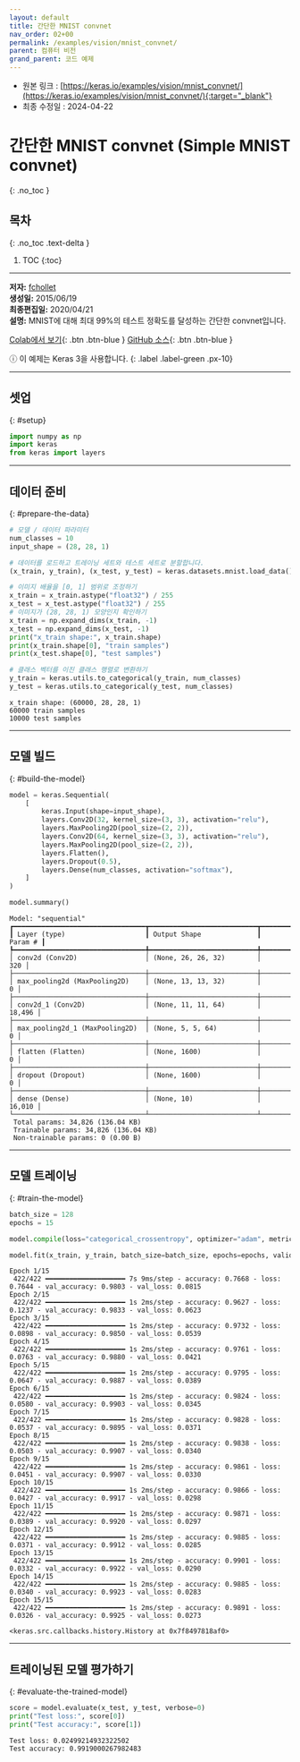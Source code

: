 ```yaml
---
layout: default
title: 간단한 MNIST convnet
nav_order: 02+00
permalink: /examples/vision/mnist_convnet/
parent: 컴퓨터 비전
grand_parent: 코드 예제
---
```


* 원본 링크 : [https://keras.io/examples/vision/mnist_convnet/](https://keras.io/examples/vision/mnist_convnet/){:target="_blank"}
* 최종 수정일 : 2024-04-22

# 간단한 MNIST convnet (Simple MNIST convnet)
{: .no_toc }

## 목차
{: .no_toc .text-delta }

1. TOC
{:toc}

---

**저자:** [fchollet](https://twitter.com/fchollet)  
**생성일:** 2015/06/19  
**최종편집일:** 2020/04/21  
**설명:** MNIST에 대해 최대 99%의 테스트 정확도를 달성하는 간단한 convnet입니다.

[Colab에서 보기](https://colab.research.google.com/github/keras-team/keras-io/blob/master/examples/vision/ipynb/mnist_convnet.ipynb){: .btn .btn-blue }
[GitHub 소스](https://github.com/keras-team/keras-io/blob/master/examples/vision/mnist_convnet.py){: .btn .btn-blue }

ⓘ 이 예제는 Keras 3을 사용합니다.
{: .label .label-green .px-10}

----

## 셋업
{: #setup}
<!-- ## Setup -->

```python
import numpy as np
import keras
from keras import layers
```

* * *

데이터 준비
----------------
{: #prepare-the-data}
<!-- Prepare the data -->

```python
# 모델 / 데이터 파라미터
num_classes = 10
input_shape = (28, 28, 1)

# 데이터를 로드하고 트레이닝 세트와 테스트 세트로 분할합니다.
(x_train, y_train), (x_test, y_test) = keras.datasets.mnist.load_data()

# 이미지 배율을 [0, 1] 범위로 조정하기
x_train = x_train.astype("float32") / 255
x_test = x_test.astype("float32") / 255
# 이미지가 (28, 28, 1) 모양인지 확인하기
x_train = np.expand_dims(x_train, -1)
x_test = np.expand_dims(x_test, -1)
print("x_train shape:", x_train.shape)
print(x_train.shape[0], "train samples")
print(x_test.shape[0], "test samples")

# 클래스 벡터를 이진 클래스 행렬로 변환하기
y_train = keras.utils.to_categorical(y_train, num_classes)
y_test = keras.utils.to_categorical(y_test, num_classes)
```

```
x_train shape: (60000, 28, 28, 1)
60000 train samples
10000 test samples
```

* * *

모델 빌드
---------------
{: #build-the-model}
<!-- Build the model -->

```python
model = keras.Sequential(
    [
        keras.Input(shape=input_shape),
        layers.Conv2D(32, kernel_size=(3, 3), activation="relu"),
        layers.MaxPooling2D(pool_size=(2, 2)),
        layers.Conv2D(64, kernel_size=(3, 3), activation="relu"),
        layers.MaxPooling2D(pool_size=(2, 2)),
        layers.Flatten(),
        layers.Dropout(0.5),
        layers.Dense(num_classes, activation="softmax"),
    ]
)

model.summary()
```

```
Model: "sequential"
┏━━━━━━━━━━━━━━━━━━━━━━━━━━━━━━━━━┳━━━━━━━━━━━━━━━━━━━━━━━━━━━┳━━━━━━━━━━━━┓
┃ Layer (type)                    ┃ Output Shape              ┃    Param # ┃
┡━━━━━━━━━━━━━━━━━━━━━━━━━━━━━━━━━╇━━━━━━━━━━━━━━━━━━━━━━━━━━━╇━━━━━━━━━━━━┩
│ conv2d (Conv2D)                 │ (None, 26, 26, 32)        │        320 │
├─────────────────────────────────┼───────────────────────────┼────────────┤
│ max_pooling2d (MaxPooling2D)    │ (None, 13, 13, 32)        │          0 │
├─────────────────────────────────┼───────────────────────────┼────────────┤
│ conv2d_1 (Conv2D)               │ (None, 11, 11, 64)        │     18,496 │
├─────────────────────────────────┼───────────────────────────┼────────────┤
│ max_pooling2d_1 (MaxPooling2D)  │ (None, 5, 5, 64)          │          0 │
├─────────────────────────────────┼───────────────────────────┼────────────┤
│ flatten (Flatten)               │ (None, 1600)              │          0 │
├─────────────────────────────────┼───────────────────────────┼────────────┤
│ dropout (Dropout)               │ (None, 1600)              │          0 │
├─────────────────────────────────┼───────────────────────────┼────────────┤
│ dense (Dense)                   │ (None, 10)                │     16,010 │
└─────────────────────────────────┴───────────────────────────┴────────────┘
 Total params: 34,826 (136.04 KB)
 Trainable params: 34,826 (136.04 KB)
 Non-trainable params: 0 (0.00 B)
```

* * *

모델 트레이닝
---------------
{: #train-the-model}
<!-- Train the model -->

```python
batch_size = 128
epochs = 15

model.compile(loss="categorical_crossentropy", optimizer="adam", metrics=["accuracy"])

model.fit(x_train, y_train, batch_size=batch_size, epochs=epochs, validation_split=0.1)
```

```
Epoch 1/15
 422/422 ━━━━━━━━━━━━━━━━━━━━ 7s 9ms/step - accuracy: 0.7668 - loss: 0.7644 - val_accuracy: 0.9803 - val_loss: 0.0815
Epoch 2/15
 422/422 ━━━━━━━━━━━━━━━━━━━━ 1s 2ms/step - accuracy: 0.9627 - loss: 0.1237 - val_accuracy: 0.9833 - val_loss: 0.0623
Epoch 3/15
 422/422 ━━━━━━━━━━━━━━━━━━━━ 1s 2ms/step - accuracy: 0.9732 - loss: 0.0898 - val_accuracy: 0.9850 - val_loss: 0.0539
Epoch 4/15
 422/422 ━━━━━━━━━━━━━━━━━━━━ 1s 2ms/step - accuracy: 0.9761 - loss: 0.0763 - val_accuracy: 0.9880 - val_loss: 0.0421
Epoch 5/15
 422/422 ━━━━━━━━━━━━━━━━━━━━ 1s 2ms/step - accuracy: 0.9795 - loss: 0.0647 - val_accuracy: 0.9887 - val_loss: 0.0389
Epoch 6/15
 422/422 ━━━━━━━━━━━━━━━━━━━━ 1s 2ms/step - accuracy: 0.9824 - loss: 0.0580 - val_accuracy: 0.9903 - val_loss: 0.0345
Epoch 7/15
 422/422 ━━━━━━━━━━━━━━━━━━━━ 1s 2ms/step - accuracy: 0.9828 - loss: 0.0537 - val_accuracy: 0.9895 - val_loss: 0.0371
Epoch 8/15
 422/422 ━━━━━━━━━━━━━━━━━━━━ 1s 2ms/step - accuracy: 0.9838 - loss: 0.0503 - val_accuracy: 0.9907 - val_loss: 0.0340
Epoch 9/15
 422/422 ━━━━━━━━━━━━━━━━━━━━ 1s 2ms/step - accuracy: 0.9861 - loss: 0.0451 - val_accuracy: 0.9907 - val_loss: 0.0330
Epoch 10/15
 422/422 ━━━━━━━━━━━━━━━━━━━━ 1s 2ms/step - accuracy: 0.9866 - loss: 0.0427 - val_accuracy: 0.9917 - val_loss: 0.0298
Epoch 11/15
 422/422 ━━━━━━━━━━━━━━━━━━━━ 1s 2ms/step - accuracy: 0.9871 - loss: 0.0389 - val_accuracy: 0.9920 - val_loss: 0.0297
Epoch 12/15
 422/422 ━━━━━━━━━━━━━━━━━━━━ 1s 2ms/step - accuracy: 0.9885 - loss: 0.0371 - val_accuracy: 0.9912 - val_loss: 0.0285
Epoch 13/15
 422/422 ━━━━━━━━━━━━━━━━━━━━ 1s 2ms/step - accuracy: 0.9901 - loss: 0.0332 - val_accuracy: 0.9922 - val_loss: 0.0290
Epoch 14/15
 422/422 ━━━━━━━━━━━━━━━━━━━━ 1s 2ms/step - accuracy: 0.9885 - loss: 0.0340 - val_accuracy: 0.9923 - val_loss: 0.0283
Epoch 15/15
 422/422 ━━━━━━━━━━━━━━━━━━━━ 1s 2ms/step - accuracy: 0.9891 - loss: 0.0326 - val_accuracy: 0.9925 - val_loss: 0.0273

<keras.src.callbacks.history.History at 0x7f8497818af0>
```

* * *

트레이닝된 모델 평가하기
--------------------------
{: #evaluate-the-trained-model}
<!-- Evaluate the trained model -->

```python
score = model.evaluate(x_test, y_test, verbose=0)
print("Test loss:", score[0])
print("Test accuracy:", score[1])
```

```
Test loss: 0.02499214932322502
Test accuracy: 0.9919000267982483
```
